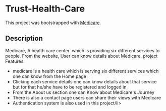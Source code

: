 # Trust-Health-Care

This project was bootstrapped with [Medicare]().

## Description
Medicare, A health care  center. which is providing six different services to people. From the website, User can know details about Medicare.
 project Features:
<ul>
<li>medicare is a health care which is serving six different services which one can know from the Home page</li>
<li>Clicking each service details one can know details about that service but for that he/she have to be registered and logged in</li>
<li>From the About us section one can Know about Medicare's Journey</li>
<li>There is also a contact page users can  share their views with Medicare </li>
<li>Authentication system is  also used in this project/li>
</ul>
